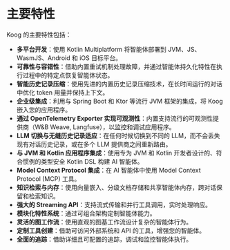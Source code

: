# 主要特性

Koog 的主要特性包括：

*   **多平台开发**：使用 Kotlin Multiplatform 将智能体部署到 JVM、JS、WasmJS、Android 和 iOS 目标平台。
*   **可靠性与容错性**：借助内置重试机制处理故障，并通过智能体持久化特性在执行过程中的特定点恢复智能体状态。
*   **智能历史记录压缩**：使用先进的内置历史记录压缩技术，在长时间运行的对话中优化 token 用量并保持上下文。
*   **企业级集成**：利用与 Spring Boot 和 Ktor 等流行 JVM 框架的集成，将 Koog 嵌入您的应用程序。
*   **通过 OpenTelemetry Exporter 实现可观测性**：内置支持流行的可观测性提供商（W&B Weave, Langfuse），以监控和调试应用程序。
*   **LLM 切换与无缝历史记录适应**：在任何时候切换到不同的 LLM，而不会丢失现有对话历史记录，或在多个 LLM 提供商之间重新路由。
*   **与 JVM 和 Kotlin 应用程序集成**：使用专为 JVM 和 Kotlin 开发者设计的、符合惯例的类型安全 Kotlin DSL 构建 AI 智能体。
*   **Model Context Protocol 集成**：在 AI 智能体中使用 Model Context Protocol (MCP) 工具。
*   **知识检索与内存**：使用向量嵌入、分级文档存储和共享智能体内存，跨对话保留和检索知识。
*   **强大的 Streaming API**：支持流式传输和并行工具调用，实时处理响应。
*   **模块化特性系统**：通过可组合架构定制智能体能力。
*   **灵活的图工作流**：使用直观的图基工作流设计复杂的智能体行为。
*   **定制工具创建**：借助可访问外部系统和 API 的工具，增强您的智能体。
*   **全面的追踪**：借助详细且可配置的追踪，调试和监控智能体执行。